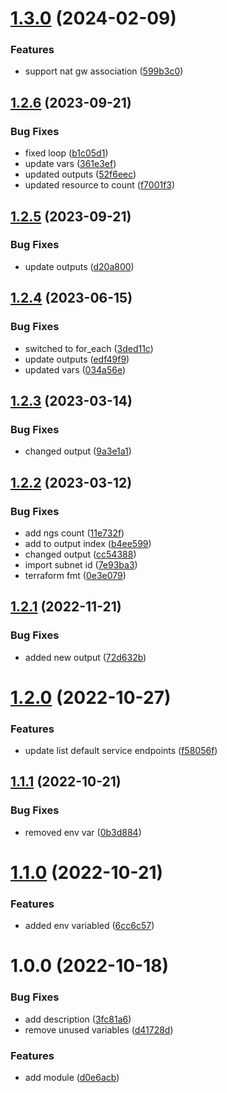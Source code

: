 # [1.3.0](https://github.com/data-platform-hq/terraform-azurerm-subnet/compare/v1.2.6...v1.3.0) (2024-02-09)


### Features

* support nat gw association ([599b3c0](https://github.com/data-platform-hq/terraform-azurerm-subnet/commit/599b3c0a577a448e1e97342332f5fb2ee6a51cb7))

## [1.2.6](https://github.com/data-platform-hq/terraform-azurerm-subnet/compare/v1.2.5...v1.2.6) (2023-09-21)


### Bug Fixes

* fixed loop ([b1c05d1](https://github.com/data-platform-hq/terraform-azurerm-subnet/commit/b1c05d192f12136c734dccd76181d87a0bac6b5a))
* update vars ([361e3ef](https://github.com/data-platform-hq/terraform-azurerm-subnet/commit/361e3ef5355870340f2ceb599bcac64420b62696))
* updated outputs ([52f6eec](https://github.com/data-platform-hq/terraform-azurerm-subnet/commit/52f6eecd02ceb84ea1f37e3f8e09dbeab8ebc9ff))
* updated resource to count ([f7001f3](https://github.com/data-platform-hq/terraform-azurerm-subnet/commit/f7001f3a8d50165be8c75699ec05e77f62a67771))

## [1.2.5](https://github.com/data-platform-hq/terraform-azurerm-subnet/compare/v1.2.4...v1.2.5) (2023-09-21)


### Bug Fixes

* update outputs ([d20a800](https://github.com/data-platform-hq/terraform-azurerm-subnet/commit/d20a80035e48c0305e7dc963fd7c5d2e4dee82d1))

## [1.2.4](https://github.com/data-platform-hq/terraform-azurerm-subnet/compare/v1.2.3...v1.2.4) (2023-06-15)


### Bug Fixes

* switched to for_each ([3ded11c](https://github.com/data-platform-hq/terraform-azurerm-subnet/commit/3ded11c99c80e8ec0b8150d314d127ea1da13feb))
* update outputs ([edf49f9](https://github.com/data-platform-hq/terraform-azurerm-subnet/commit/edf49f955af5b1988519d5d3f3a04039adecc8e6))
* updated vars ([034a56e](https://github.com/data-platform-hq/terraform-azurerm-subnet/commit/034a56e335f91ecaa689b55e52c172f087e41a1e))

## [1.2.3](https://github.com/data-platform-hq/terraform-azurerm-subnet/compare/v1.2.2...v1.2.3) (2023-03-14)


### Bug Fixes

* changed output ([9a3e1a1](https://github.com/data-platform-hq/terraform-azurerm-subnet/commit/9a3e1a17d3429c8f7473a4d230ec171103bbf630))

## [1.2.2](https://github.com/data-platform-hq/terraform-azurerm-subnet/compare/v1.2.1...v1.2.2) (2023-03-12)


### Bug Fixes

* add ngs count ([11e732f](https://github.com/data-platform-hq/terraform-azurerm-subnet/commit/11e732fec2b6322144dd49b8d3079a3d38110c40))
* add to output index ([b4ee599](https://github.com/data-platform-hq/terraform-azurerm-subnet/commit/b4ee5996fa15b353ec1de3517f23f0478deeda76))
* changed output ([cc54388](https://github.com/data-platform-hq/terraform-azurerm-subnet/commit/cc54388a248d483201e28afc62dc0c1c172d403d))
* import subnet id ([7e93ba3](https://github.com/data-platform-hq/terraform-azurerm-subnet/commit/7e93ba30ec37f5793b0bbbc03bbf56803dc27901))
* terraform fmt ([0e3e079](https://github.com/data-platform-hq/terraform-azurerm-subnet/commit/0e3e079f1385e5712656f5de2b4cb728b480bbfc))

## [1.2.1](https://github.com/data-platform-hq/terraform-azurerm-subnet/compare/v1.2.0...v1.2.1) (2022-11-21)


### Bug Fixes

* added new output ([72d632b](https://github.com/data-platform-hq/terraform-azurerm-subnet/commit/72d632b99d7573d4cb8175011d1dc4503a2abf71))

# [1.2.0](https://github.com/data-platform-hq/terraform-azurerm-subnet/compare/v1.1.1...v1.2.0) (2022-10-27)


### Features

* update list default service endpoints ([f58056f](https://github.com/data-platform-hq/terraform-azurerm-subnet/commit/f58056f5bf0cf31eb6590e19c392477cbe7cef03))

## [1.1.1](https://github.com/data-platform-hq/terraform-azurerm-subnet/compare/v1.1.0...v1.1.1) (2022-10-21)


### Bug Fixes

* removed env var ([0b3d884](https://github.com/data-platform-hq/terraform-azurerm-subnet/commit/0b3d88494e88938333468495bb3dd16f5122f491))

# [1.1.0](https://github.com/data-platform-hq/terraform-azurerm-subnet/compare/v1.0.0...v1.1.0) (2022-10-21)


### Features

* added env variabled ([6cc6c57](https://github.com/data-platform-hq/terraform-azurerm-subnet/commit/6cc6c57560c29b6922597f70b267904a974d632a))

# 1.0.0 (2022-10-18)


### Bug Fixes

* add description ([3fc81a6](https://github.com/data-platform-hq/terraform-azurerm-subnet/commit/3fc81a6353e3f8294555ad4698133d5f3bfc66e2))
* remove unused variables ([d41728d](https://github.com/data-platform-hq/terraform-azurerm-subnet/commit/d41728d2da0b09e322418ac0c0cc32cb763900a6))


### Features

* add module ([d0e6acb](https://github.com/data-platform-hq/terraform-azurerm-subnet/commit/d0e6acb06e185a338cd4392798d9b30a63dfc05b))
